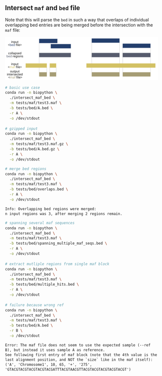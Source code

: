 ## Intersect `maf` and `bed` file

Note that this will parse the `bed` in such a way that overlaps of individual overlapping bed entries are being merged before the intersection with the `maf` file:

![](img/maf_intersection.svg)

```sh
# basic use case
conda run -n biopython \
  ./intersect_maf_bed \
  -m tests/maf/test3.maf \
  -b tests/bed/A.bed \
  -r A \
  -o /dev/stdout

# gzipped input
conda run -n biopython \
  ./intersect_maf_bed \
  -m tests/maf/test3.maf.gz \
  -b tests/bed/A.bed.gz \
  -r A \
  -o /dev/stdout
```

```sh
# merge bed regions
conda run -n biopython \
  ./intersect_maf_bed \
  -m tests/maf/test3.maf \
  -b tests/bed/overlaps.bed \
  -r A \
  -o /dev/stdout
```
```
Info: Overlapping bed regions were merged:
n input regions was 3, after merging 2 regions remain.
```

```sh
# spanning several maf sequences
conda run -n biopython \
  ./intersect_maf_bed \
  -m tests/maf/test3.maf \
  -b tests/bed/spanning_multiple_maf_seqs.bed \
  -r A \
  -o /dev/stdout

# extract mutliple regions from single maf block
conda run -n biopython \
  ./intersect_maf_bed \
  -m tests/maf/test3.maf \
  -b tests/bed/multiple_hits.bed \
  -r A \
  -o /dev/stdout

# failure because wrong ref
conda run -n biopython \
  ./intersect_maf_bed \
  -m tests/maf/test3.maf \
  -b tests/bed/A.bed \
  -r B \
  -o /dev/stdout
```
```
Error: The maf file does not seem to use the expected sample (--ref B), but instead it uses sample A as reference.
See following first entry of maf block (note that the 4th value is the last alignment position, and NOT the `size` like in the maf itself):
('A', 'Chromosome1', 10, 65, '+', '275', 'GTACGTACGTACGTACGTACGATTTACGTAACGTTACGTACGTACGTACGTACGT')
```